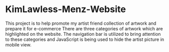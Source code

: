 # KimLawless-Menz-Website
This project is to help promote my artist friend collection of artwork and prepare it for e-commerce
There are three categories of artwork which are highlighted on the website.  The navigation bar is utilized to bring attention to these categories and JavaScript is being used to hide the artist picture in mobile view.